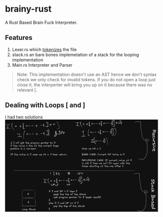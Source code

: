 # brainy-rust
A Rust Based Brain Fuck Interpreter. 

## Features
1. Lexer.rs which [tokenizes](https://en.wikipedia.org/wiki/Lexical_analysis) the file
2. stack.rs an bare bones implemetation of a stack for the looping implementation
3. Main.rs Interpreter and Parser

> Note: This implementation doesn't use an AST hence we don't syntax check we only check for invalid tokens. If you do not open a loop just close it, the interperter will bring you up on it because there was no relevant [. 



## Dealing with Loops \[ and \] 
I had two solutions 
![](./diagrams/Handling-Iteration.png)

